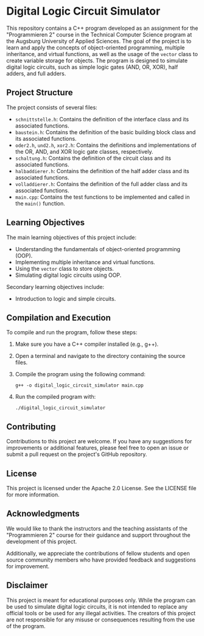 # Digital Logic Circuit Simulator

This repository contains a C++ program developed as an assignment for the "Programmieren 2" course in the Technical Computer Science program at the Augsburg University of Applied Sciences. The goal of the project is to learn and apply the concepts of object-oriented programming, multiple inheritance, and virtual functions, as well as the usage of the `vector` class to create variable storage for objects. The program is designed to simulate digital logic circuits, such as simple logic gates (AND, OR, XOR), half adders, and full adders.

## Project Structure

The project consists of several files:

- `schnittstelle.h`: Contains the definition of the interface class and its associated functions.
- `baustein.h`: Contains the definition of the basic building block class and its associated functions.
- `oder2.h`, `und2.h`, `xor2.h`: Contains the definitions and implementations of the OR, AND, and XOR logic gate classes, respectively.
- `schaltung.h`: Contains the definition of the circuit class and its associated functions.
- `halbaddierer.h`: Contains the definition of the half adder class and its associated functions.
- `volladdierer.h`: Contains the definition of the full adder class and its associated functions.
- `main.cpp`: Contains the test functions to be implemented and called in the `main()` function.
    
## Learning Objectives
   
The main learning objectives of this project include:
    
- Understanding the fundamentals of object-oriented programming (OOP).
- Implementing multiple inheritance and virtual functions.
- Using the `vector` class to store objects.
- Simulating digital logic circuits using OOP.

Secondary learning objectives include:

- Introduction to logic and simple circuits.

## Compilation and Execution

To compile and run the program, follow these steps:

1.  Make sure you have a C++ compiler installed (e.g., g++).
    
2.  Open a terminal and navigate to the directory containing the source files.
    
3.  Compile the program using the following command:
    
    ```
    g++ -o digital_logic_circuit_simulator main.cpp
    ```
    
4.  Run the compiled program with:
    ```
    ./digital_logic_circuit_simulator
    ```

## Contributing

Contributions to this project are welcome. If you have any suggestions for improvements or additional features, please feel free to open an issue or submit a pull request on the project's GitHub repository.

## License

This project is licensed under the Apache 2.0 License. See the LICENSE file for more information.

## Acknowledgments

We would like to thank the instructors and the teaching assistants of the "Programmieren 2" course for their guidance and support throughout the development of this project.

Additionally, we appreciate the contributions of fellow students and open source community members who have provided feedback and suggestions for improvement.

## Disclaimer

This project is meant for educational purposes only. While the program can be used to simulate digital logic circuits, it is not intended to replace any official tools or be used for any illegal activities. The creators of this project are not responsible for any misuse or consequences resulting from the use of the program.
